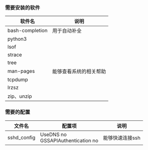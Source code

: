 ### 需要安装的软件
|软件名|说明|
|-|-|
|bash-completion|用于自动补全|
|python3||
|lsof||
|strace||
|tree||
|man-pages|能够查看系统的相关帮助|
|tcpdump||
|lrzsz||
|zip、unzip||

### 需要的配置
|文件名|配置项|说明|
|-|-|-|
|sshd_config|UseDNS no</br>GSSAPIAuthentication no|能够快速连接ssh|
